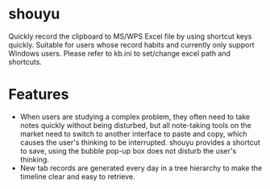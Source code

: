 # shouyu
Quickly record the clipboard to MS/WPS Excel file by using shortcut keys quickly. Suitable for users whose record habits and currently only support Windows users.
Please refer to kb.ini to set/change excel path and shortcuts.


# Features
- When users are studying a complex problem, they often need to take notes quickly without being disturbed, but all note-taking tools on the market need to switch to another interface to paste and copy, which causes the user's thinking to be interrupted. shouyu provides a shortcut to save, using the bubble pop-up box does not disturb the user's thinking.
- New tab records are generated every day in a tree hierarchy to make the timeline clear and easy to retrieve.


